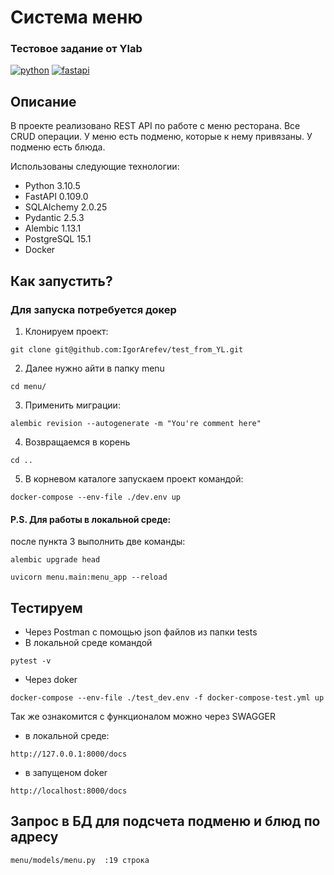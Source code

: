 # Система меню
### Тестовое задание от Ylab


[![python](https://cdn.coral.team/images/technologies/python.svg)](https://www.python.org/)
[![fastapi](https://houdoukyokucho.com/wp-content/uploads/2022/09/FastAPI-320x180.png)](https://fastapi.tiangolo.com/)


## Описание

В проекте реализовано REST API по работе с меню ресторана.
Все CRUD операции.
У меню есть подменю, которые к нему привязаны. У подменю есть блюда.

Использованы следующие технологии:

- Python 3.10.5
- FastAPI 0.109.0
- SQLAlchemy 2.0.25
- Pydantic 2.5.3
- Alembic 1.13.1
- PostgreSQL 15.1
- Docker


## Как запустить?

### Для запуска потребуется докер

1. Клонируем проект:
```
git clone git@github.com:IgorArefev/test_from_YL.git
```
2. Далее нужно айти в папку menu
```
cd menu/
```
3. Применить миграции:
```
alembic revision --autogenerate -m "You're comment here"
```
4. Возвращаемся в корень
```
cd ..
```
5. В корневом каталоге запускаем проект командой:
```
docker-compose --env-file ./dev.env up
```

#### P.S. Для работы в локальной среде:

после пункта 3 выполнить две команды:
```
alembic upgrade head
```
```
uvicorn menu.main:menu_app --reload
```

## Тестируем

- Через Postman с помощью json файлов из папки tests
- В локальной среде командой
```
pytest -v
```
- Через doker
```
docker-compose --env-file ./test_dev.env -f docker-compose-test.yml up
```


Так же ознакомится с функционалом можно через SWAGGER
- в локальной среде:
```
http://127.0.0.1:8000/docs
```
- в запущеном doker
```
http://localhost:8000/docs
```


## Запрос в БД для подсчета подменю и блюд по адресу
```
menu/models/menu.py  :19 строка
```
